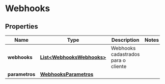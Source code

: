 
# Webhooks

## Properties
Name | Type | Description | Notes
------------ | ------------- | ------------- | -------------
**webhooks** | [**List&lt;WebhooksWebhooks&gt;**](WebhooksWebhooks.md) | Webhooks cadastrados para o cliente | 
**parametros** | [**WebhooksParametros**](WebhooksParametros.md) |  | 



